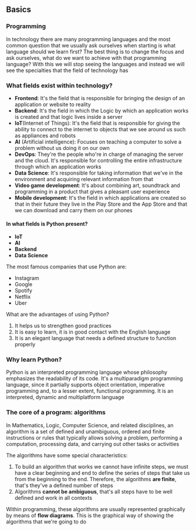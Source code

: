 ## Basics

### Programming

In technology there are many programming languages and the most common question that we usually ask ourselves when starting is what language should we learn first? The best thing is to change the focus and ask ourselves, what do we want to achieve with that programming language? With this we will stop seeing the languages and instead we will see the specialties that the field of technology has  

### What fields exist within technology?  

- **Frontend**: It's the field that is responsible for bringing the design of an application or website to reality  
- **Backend**: It's the field in which the Logic by which an application works is created and that logic lives inside a server  
- **IoT**(Internet of Things): It's the field that is responsible for giving the ability to connect to the internet to objects that we see around us such as appliances and robots  
- **AI** (Artificial intelligence): Focuses on teaching a computer to solve a problem without us doing it on our own  
- **DevOps**: They're the people who're in charge of managing the server and the cloud. It's responsible for controlling the entire infrastructure through which an application works  
- **Data Science**: It's responsible for taking information that we've in the environment and acquiring relevant information from that  
- **Video game development**: It's about combining art, soundtrack and programming in a product that gives a pleasant user experience  
- **Mobile development**: It's the field in which applications are created so that in their future they live in the Play Store and the App Store and that we can download and carry them on our phones  

#### In what fields is Python present?  

- **IoT**
- **AI**
- **Backend**
- **Data Science**

The most famous companies that use Python are:  
- Instagram
- Google
- Spotify
- Netflix
- Uber

What are the advantages of using Python?  

1. It helps us to strengthen good practices  
2. It is easy to learn, it is in good contact with the English language  
3. It is an elegant language that needs a defined structure to function properly  

### Why learn Python?

Python is an interpreted programming language whose philosophy emphasizes the readability of its code. It's a multiparadigm programming language, since it partially supports object orientation, imperative programming and, to a lesser extent, functional programming. It is an interpreted, dynamic and multiplatform language  

### The core of a program: algorithms

In Mathematics, Logic, Computer Science, and related disciplines, an algorithm is a set of defined and unambiguous, ordered and finite instructions or rules that typically allows solving a problem, performing a computation, processing data, and carrying out other tasks or activities  

The algorithms have some special characteristics:  

1. To build an algorithm that works we cannot have infinite steps, we must have a clear beginning and end to define the series of steps that take us from the beginning to the end. Therefore, the algorithms **are finite**, that's they've a defined number of steps  
2. Algorithms **cannot be ambiguous**, that's all steps have to be well defined and work in all contexts  

Within programming, these algorithms are usually represented graphically by means of **flow diagrams**. This is the graphical way of showing the algorithms that we're going to do  

